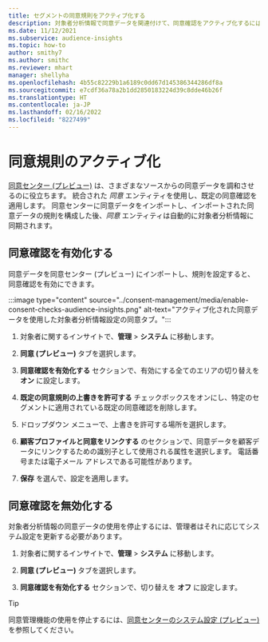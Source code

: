 ```yaml
---
title: セグメントの同意規則をアクティブ化する
description: 対象者分析情報で同意データを関連付けて、同意確認をアクティブ化するには、次の手順に従います。 管理者は同意確認を無効にすることもできます。
ms.date: 11/12/2021
ms.subservice: audience-insights
ms.topic: how-to
author: smithy7
ms.author: smithc
ms.reviewer: mhart
manager: shellyha
ms.openlocfilehash: 4b55c82229b1a6189c0dd67d145386344286df8a
ms.sourcegitcommit: e7cdf36a78a2b1dd2850183224d39c8dde46b26f
ms.translationtype: HT
ms.contentlocale: ja-JP
ms.lasthandoff: 02/16/2022
ms.locfileid: "8227499"
---
```

# <a name="activate-consent-rules"></a>同意規則のアクティブ化

[同意センター (プレビュー)](../consent-management/overview.md) は、さまざまなソースからの同意データを調和させるのに役立ちます。 統合された *同意* エンティティを使用し、既定の同意確認を適用します。 同意センターに同意データをインポートし、インポートされた同意データの規則を構成した後、*同意* エンティティは自動的に対象者分析情報に同期されます。

## <a name="enable-consent-checks"></a>同意確認を有効化する

同意データを同意センター (プレビュー) にインポートし、規則を設定すると、同意確認を有効にできます。 

:::image type="content" source="../consent-management/media/enable-consent-checks-audience-insights.png" alt-text="アクティブ化された同意データを使用した対象者分析情報設定の同意タブ。":::

1. 対象者に関するインサイトで、**管理** > **システム** に移動します。

1. **同意 (プレビュー)** タブを選択します。

1. **同意確認を有効化する** セクションで、有効にする全てのエリアの切り替えを **オン** に設定します。

1. **既定の同意規則の上書きを許可する** チェックボックスをオンにし、特定のセグメントに適用されている既定の同意確認を削除します。 

1. ドロップダウン メニューで、上書きを許可する場所を選択します。     

1. **顧客プロファイルと同意をリンクする** のセクションで、同意データを顧客データにリンクするための識別子として使用される属性を選択します。 電話番号または電子メール アドレスである可能性があります。 

1. **保存** を選んで、設定を適用します。

## <a name="disable-consent-checks"></a>同意確認を無効化する

対象者分析情報の同意データの使用を停止するには、管理者はそれに応じてシステム設定を更新する必要があります。

1. 対象者に関するインサイトで、**管理** > **システム** に移動します。

1. **同意 (プレビュー)** タブを選択します。

1. **同意確認を有効化する** セクションで、切り替えを **オフ** に設定します。

> [!TIP]
> 同意管理機能の使用を停止するには、[同意センターのシステム設定 (プレビュー)](../consent-management/system-settings.md)を参照してください。
